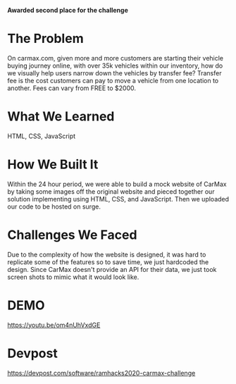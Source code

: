 **Awarded second place for the challenge**

# The Problem

On carmax.com, given more and more customers are starting their vehicle buying journey online, with over 35k vehicles within our inventory, how do we visually help users narrow down the vehicles by transfer fee?
Transfer fee is the cost customers can pay to move a vehicle from one location to another. Fees can vary from FREE to $2000.

# What We Learned

HTML, CSS, JavaScript

# How We Built It
Within the 24 hour period, we were able to build a mock website of CarMax by taking some images off the original website and pieced together our solution implementing using HTML, CSS, and JavaScript. Then we uploaded our code to be hosted on surge.

# Challenges We Faced

Due to the complexity of how the website is designed, it was hard to replicate some of the features so to save time, we just hardcoded the design. Since CarMax doesn't provide an API for their data, we just took screen shots to mimic what it would look like.


# **DEMO**
https://youtu.be/om4nUhVxdGE

# Devpost
https://devpost.com/software/ramhacks2020-carmax-challenge
